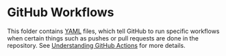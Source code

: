 # GitHub Workflows

This folder contains [YAML] files, which tell GitHub to run specific workflows
when certain things such as pushes or pull requests are done in the
repository. See [Understanding GitHub Actions][uga] for more details.

[YAML]: https://yaml.org/
[uga]: https://docs.github.com/en/actions/learn-github-actions/understanding-github-actions
